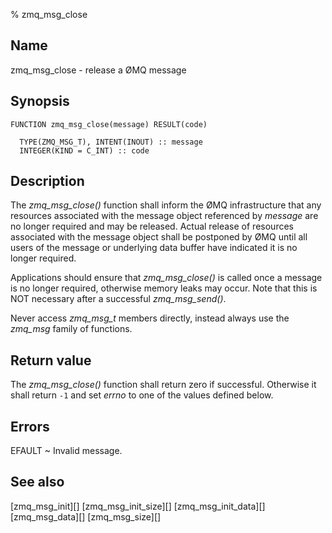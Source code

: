 % zmq_msg_close


Name
----

zmq_msg_close - release a ØMQ message


Synopsis
--------

~~~{.synopsis}
FUNCTION zmq_msg_close(message) RESULT(code)

  TYPE(ZMQ_MSG_T), INTENT(INOUT) :: message
  INTEGER(KIND = C_INT) :: code
~~~


Description
-----------

The *zmq_msg_close()* function shall inform the ØMQ infrastructure that any
resources associated with the message object referenced by _message_ are no
longer required and may be released. Actual release of resources associated
with the message object shall be postponed by ØMQ until all users of the
message or underlying data buffer have indicated it is no longer required.

Applications should ensure that *zmq_msg_close()* is called once a message is
no longer required, otherwise memory leaks may occur. Note that this is NOT
necessary after a successful *zmq_msg_send()*.

Never access _zmq_msg_t_ members directly, instead always use the *zmq_msg*
family of functions.


Return value
------------

The *zmq_msg_close()* function shall return zero if successful. Otherwise
it shall return `-1` and set _errno_ to one of the values defined below.


Errors
------

EFAULT
  ~ Invalid message.


See also
--------

[zmq_msg_init][]
[zmq_msg_init_size][]
[zmq_msg_init_data][]
[zmq_msg_data][]
[zmq_msg_size][]
